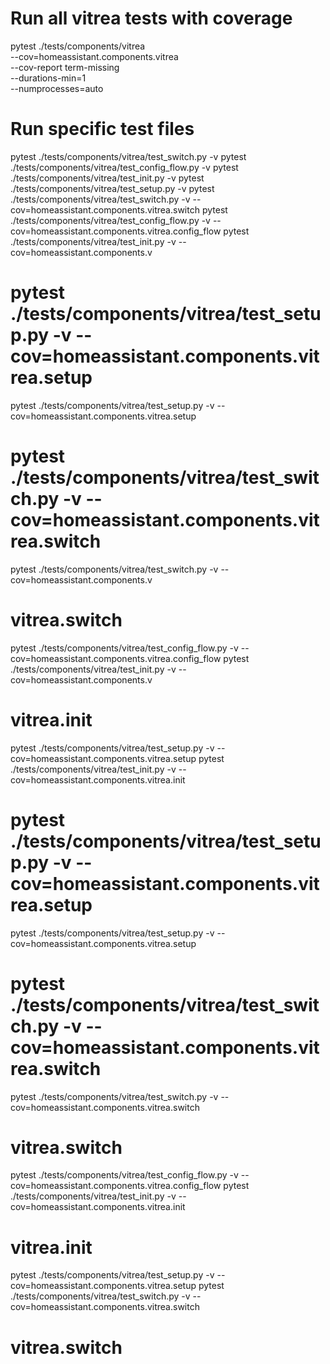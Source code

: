 # Run all vitrea tests with coverage
pytest ./tests/components/vitrea \
  --cov=homeassistant.components.vitrea \
  --cov-report term-missing \
  --durations-min=1 \
  --numprocesses=auto

# Run specific test files
pytest ./tests/components/vitrea/test_switch.py -v
pytest ./tests/components/vitrea/test_config_flow.py -v
pytest ./tests/components/vitrea/test_init.py -v
pytest ./tests/components/vitrea/test_setup.py -v
pytest ./tests/components/vitrea/test_switch.py -v --cov=homeassistant.components.vitrea.switch
pytest ./tests/components/vitrea/test_config_flow.py -v --cov=homeassistant.components.vitrea.config_flow
pytest ./tests/components/vitrea/test_init.py -v --cov=homeassistant.components.v
# pytest ./tests/components/vitrea/test_setup.py -v --cov=homeassistant.components.vitrea.setup
pytest ./tests/components/vitrea/test_setup.py -v --cov=homeassistant.components.vitrea.setup
# pytest ./tests/components/vitrea/test_switch.py -v --cov=homeassistant.components.vitrea.switch
pytest ./tests/components/vitrea/test_switch.py -v --cov=homeassistant.components.v
# vitrea.switch
pytest ./tests/components/vitrea/test_config_flow.py -v --cov=homeassistant.components.vitrea.config_flow
pytest ./tests/components/vitrea/test_init.py -v --cov=homeassistant.components.v
# vitrea.init
pytest ./tests/components/vitrea/test_setup.py -v --cov=homeassistant.components.vitrea.setup
pytest ./tests/components/vitrea/test_init.py -v --cov=homeassistant.components.vitrea.init
# pytest ./tests/components/vitrea/test_setup.py -v --cov=homeassistant.components.vitrea.setup
pytest ./tests/components/vitrea/test_setup.py -v --cov=homeassistant.components.vitrea.setup
# pytest ./tests/components/vitrea/test_switch.py -v --cov=homeassistant.components.vitrea.switch
pytest ./tests/components/vitrea/test_switch.py -v --cov=homeassistant.components.vitrea.switch
# vitrea.switch
pytest ./tests/components/vitrea/test_config_flow.py -v --cov=homeassistant.components.vitrea.config_flow
pytest ./tests/components/vitrea/test_init.py -v --cov=homeassistant.components.vitrea.init
# vitrea.init
pytest ./tests/components/vitrea/test_setup.py -v --cov=homeassistant.components.vitrea.setup
pytest ./tests/components/vitrea/test_switch.py -v --cov=homeassistant.components.vitrea.switch
# vitrea.switch

